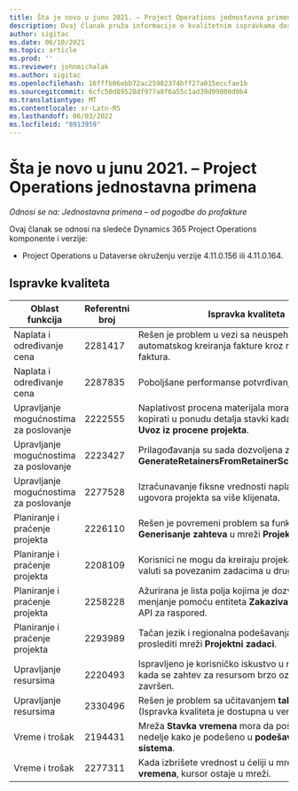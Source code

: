```yaml
---
title: Šta je novo u junu 2021. – Project Operations jednostavna primena
description: Ovaj članak pruža informacije o kvalitetnim ispravkama dostupnim u junu 2021.
author: sigitac
ms.date: 06/10/2021
ms.topic: article
ms.prod: ''
ms.reviewer: johnmichalak
ms.author: sigitac
ms.openlocfilehash: 16fffb06ebb72ac25982374bff27a015eccfae1b
ms.sourcegitcommit: 6cfc50d89528df977a8f6a55c1ad39d99800d9b4
ms.translationtype: MT
ms.contentlocale: sr-Latn-RS
ms.lasthandoff: 06/03/2022
ms.locfileid: "8913959"
---
```

# <a name="whats-new-june-2021---project-operations-lite-deployment"></a>Šta je novo u junu 2021. – Project Operations jednostavna primena

_Odnosi se na: Jednostavna primena – od pogodbe do profakture_

Ovaj članak se odnosi na sledeće Dynamics 365 Project Operations komponente i verzije:

  - Project Operations u Dataverse okruženju verzije 4.11.0.156 ili 4.11.0.164.

## <a name="quality-updates"></a>Ispravke kvaliteta

| **Oblast funkcija** | **Referentni broj** | **Ispravka kvaliteta** |
| --- | --- | --- |
| Naplata i određivanje cena | 2281417 | Rešen je problem u vezi sa neuspehom radnje automatskog kreiranja fakture kroz raspored faktura. |
| Naplata i određivanje cena | 2287835 |   Poboljšane performanse potvrđivanja fakture. |
| Upravljanje mogućnostima za poslovanje | 2222555 | Naplativost procena materijala mora se pravilno kopirati u ponudu detalja stavki kada se koristi **Uvoz iz procene projekta**. |
| Upravljanje mogućnostima za poslovanje | 2223427 | Prilagođavanja su sada dozvoljena za radnju **GenerateRetainersFromRetainerScheduleOptions**. |
| Upravljanje mogućnostima za poslovanje | 2277528 | Izračunavanje fiksne vrednosti naplate za predmete ugovora projekta sa više klijenata. |
| Planiranje i praćenje projekta | 2226110 | Rešen je povremeni problem sa funkcijom **Generisanje zahteva** u mreži **Projektni tim**. |
| Planiranje i praćenje projekta | 2208109 | Korisnici ne mogu da kreiraju projekat u jednoj valuti sa povezanim zadacima u drugoj valuti. |
| Planiranje i praćenje projekta | 2258228 | Ažurirana je lista polja kojima je dozvoljeno menjanje pomoću entiteta **Zakazivanje** koji koriste API za raspored. |
| Planiranje i praćenje projekta | 2293989 | Tačan jezik i regionalna podešavanja moraju se proslediti mreži **Projektni zadaci**.|
| Upravljanje resursima | 2220493 | Ispravljeno je korisničko iskustvo u mreži **Zadatak** kada se zahtev za resursom brzo označi kao završen. |
| Upravljanje resursima | 2330496 | Rešen je problem sa učitavanjem **tabele rasporeda**. (Ispravka kvaliteta je dostupna u verziji 4.11.0.164) |
| Vreme i trošak | 2194431 | Mreža **Stavka vremena** mora da poštuje početak nedelje kako je podešeno u **podešavanjima sistema**. |
| Vreme i trošak | 2277311 | Kada izbrišete vrednost u ćeliji u mreži **Stavka vremena**, kursor ostaje u mreži. |
